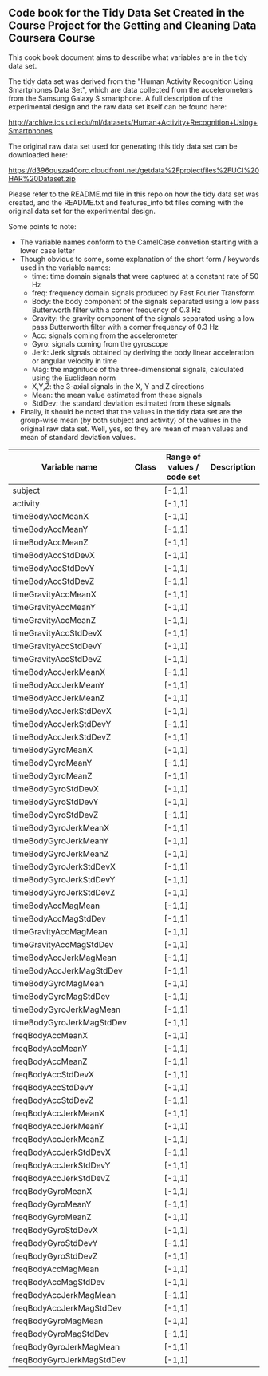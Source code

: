 ## Code book for the Tidy Data Set Created in the Course Project for the Getting and Cleaning Data Coursera Course

This cook book document aims to describe what variables are in the tidy data set.

The tidy data set was derived from the "Human Activity Recognition Using Smartphones Data Set", which are data collected from the accelerometers from the Samsung Galaxy S smartphone. A full description of the experimental design and the raw data set itself can be found here:

http://archive.ics.uci.edu/ml/datasets/Human+Activity+Recognition+Using+Smartphones

The original raw data set used for generating this tidy data set can be downloaded here:

https://d396qusza40orc.cloudfront.net/getdata%2Fprojectfiles%2FUCI%20HAR%20Dataset.zip

Please refer to the README.md file in this repo on how the tidy data set was created, and the README.txt and features_info.txt files coming with the original data set for the experimental design.

Some points to note:

* The variable names conform to the CamelCase convetion starting with a lower case letter
* Though obvious to some, some explanation of the short form / keywords used in the variable names:
    * time: time domain signals that were captured at a constant rate of 50 Hz
    * freq: frequency domain signals produced by Fast Fourier Transform
    * Body: the body component of the signals separated using a low pass Butterworth filter with a corner frequency of 0.3 Hz
    * Gravity: the gravity component of the signals separated using a low pass Butterworth filter with a corner frequency of 0.3 Hz
    * Acc: signals coming from the accelerometer
    * Gyro: signals coming from the gyroscope
    * Jerk: Jerk signals obtained by deriving the body linear acceleration or angular velocity in time
    * Mag: the magnitude of the three-dimensional signals, calculated using the Euclidean norm
    * X,Y,Z: the 3-axial signals in the X, Y and Z directions
    * Mean: the mean value estimated from these signals
    * StdDev: the standard deviation estimated from these signals
* Finally, it should be noted that the values in the tidy data set are the group-wise mean (by both subject and activity) of the values in the original raw data set. Well, yes, so they are mean of mean values and mean of standard deviation values.


| Variable name | Class | Range of values / code set | Description |
| --- | --- | --- | --- |
| subject |  |[-1,1]  |  |
| activity |  |[-1,1]  |  |
| timeBodyAccMeanX |  |[-1,1]  |  |
| timeBodyAccMeanY |  |[-1,1]  |  |
| timeBodyAccMeanZ |  |[-1,1]  |  |
| timeBodyAccStdDevX |  |[-1,1]  |  |
| timeBodyAccStdDevY |  |[-1,1]  |  |
| timeBodyAccStdDevZ |  |[-1,1]  |  |
| timeGravityAccMeanX |  |[-1,1]  |  |
| timeGravityAccMeanY |  |[-1,1]  |  |
| timeGravityAccMeanZ |  |[-1,1]  |  |
| timeGravityAccStdDevX |  |[-1,1]  |  |
| timeGravityAccStdDevY |  |[-1,1]  |  |
| timeGravityAccStdDevZ |  |[-1,1]  |  |
| timeBodyAccJerkMeanX |  |[-1,1]  |  |
| timeBodyAccJerkMeanY |  |[-1,1]  |  |
| timeBodyAccJerkMeanZ |  |[-1,1]  |  |
| timeBodyAccJerkStdDevX |  |[-1,1]  |  |
| timeBodyAccJerkStdDevY |  |[-1,1]  |  |
| timeBodyAccJerkStdDevZ |  |[-1,1]  |  |
| timeBodyGyroMeanX |  |[-1,1]  |  |
| timeBodyGyroMeanY |  |[-1,1]  |  |
| timeBodyGyroMeanZ |  |[-1,1]  |  |
| timeBodyGyroStdDevX |  |[-1,1]  |  |
| timeBodyGyroStdDevY |  |[-1,1]  |  |
| timeBodyGyroStdDevZ |  |[-1,1]  |  |
| timeBodyGyroJerkMeanX |  |[-1,1]  |  |
| timeBodyGyroJerkMeanY |  |[-1,1]  |  |
| timeBodyGyroJerkMeanZ |  |[-1,1]  |  |
| timeBodyGyroJerkStdDevX |  |[-1,1]  |  |
| timeBodyGyroJerkStdDevY |  |[-1,1]  |  |
| timeBodyGyroJerkStdDevZ |  |[-1,1]  |  |
| timeBodyAccMagMean |  |[-1,1]  |  |
| timeBodyAccMagStdDev |  |[-1,1]  |  |
| timeGravityAccMagMean |  |[-1,1]  |  |
| timeGravityAccMagStdDev |  |[-1,1]  |  |
| timeBodyAccJerkMagMean |  |[-1,1]  |  |
| timeBodyAccJerkMagStdDev |  |[-1,1]  |  |
| timeBodyGyroMagMean |  |[-1,1]  |  |
| timeBodyGyroMagStdDev |  |[-1,1]  |  |
| timeBodyGyroJerkMagMean |  |[-1,1]  |  |
| timeBodyGyroJerkMagStdDev |  |[-1,1]  |  |
| freqBodyAccMeanX |  |[-1,1]  |  |
| freqBodyAccMeanY |  |[-1,1]  |  |
| freqBodyAccMeanZ |  |[-1,1]  |  |
| freqBodyAccStdDevX |  |[-1,1]  |  |
| freqBodyAccStdDevY |  |[-1,1]  |  |
| freqBodyAccStdDevZ |  |[-1,1]  |  |
| freqBodyAccJerkMeanX |  |[-1,1]  |  |
| freqBodyAccJerkMeanY |  |[-1,1]  |  |
| freqBodyAccJerkMeanZ |  |[-1,1]  |  |
| freqBodyAccJerkStdDevX |  |[-1,1]  |  |
| freqBodyAccJerkStdDevY |  |[-1,1]  |  |
| freqBodyAccJerkStdDevZ |  |[-1,1]  |  |
| freqBodyGyroMeanX |  |[-1,1]  |  |
| freqBodyGyroMeanY |  |[-1,1]  |  |
| freqBodyGyroMeanZ |  |[-1,1]  |  |
| freqBodyGyroStdDevX |  |[-1,1]  |  |
| freqBodyGyroStdDevY |  |[-1,1]  |  |
| freqBodyGyroStdDevZ |  |[-1,1]  |  |
| freqBodyAccMagMean |  |[-1,1]  |  |
| freqBodyAccMagStdDev |  |[-1,1]  |  |
| freqBodyAccJerkMagMean |  |[-1,1]  |  |
| freqBodyAccJerkMagStdDev |  |[-1,1]  |  |
| freqBodyGyroMagMean |  |[-1,1]  |  |
| freqBodyGyroMagStdDev |  |[-1,1]  |  |
| freqBodyGyroJerkMagMean |  |[-1,1]  |  |
| freqBodyGyroJerkMagStdDev |  |[-1,1]  |  |

